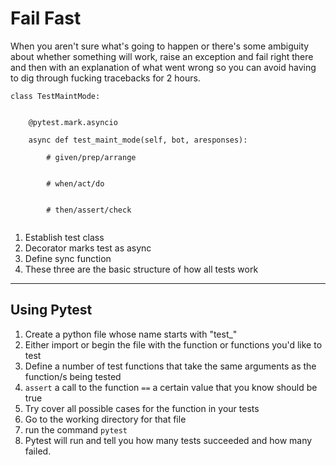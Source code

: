 # Fail Fast
When you aren't sure what's going to happen or there's some ambiguity about whether something will work, raise an exception and fail right there and then with an explanation of what went wrong so you can avoid having to dig through fucking tracebacks for 2 hours.

```
class TestMaintMode:                             			


	@pytest.mark.asyncio									
	
	async def test_maint_mode(self, bot, aresponses):		
	
		# given/prep/arrange								
		
															
		# when/act/do
		

		# then/assert/check
		
```

1. Establish test class  
2. Decorator marks test as async 
3. Define sync function 
4. These three are the basic structure of how all tests work

---

## Using Pytest

1. Create a python file whose name starts with "test_"
2. Either import or begin the file with the function or functions you'd like to test
3. Define a number of test functions that take the same arguments as the function/s being tested
4. `assert` a call to the function `==` a certain value that you know should be true
5. Try cover all possible cases for the function in your tests
6. Go to the working directory for that file
7. run the command `pytest`
8. Pytest will run and tell you how many tests succeeded and how many failed. 